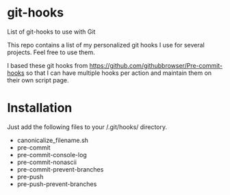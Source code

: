 git-hooks
=========

List of git-hooks to use with Git

This repo contains a list of my personalized git hooks I use for several projects. Feel free to use them.

I based these git hooks from https://github.com/githubbrowser/Pre-commit-hooks so that I can have multiple hooks per action and maintain them on their own script page.


Installation
============

Just add the following files to your /.git/hooks/ directory.

 * canonicalize_filename.sh
 * pre-commit
 * pre-commit-console-log
 * pre-commit-nonascii
 * pre-commit-prevent-branches
 * pre-push
 * pre-push-prevent-branches
